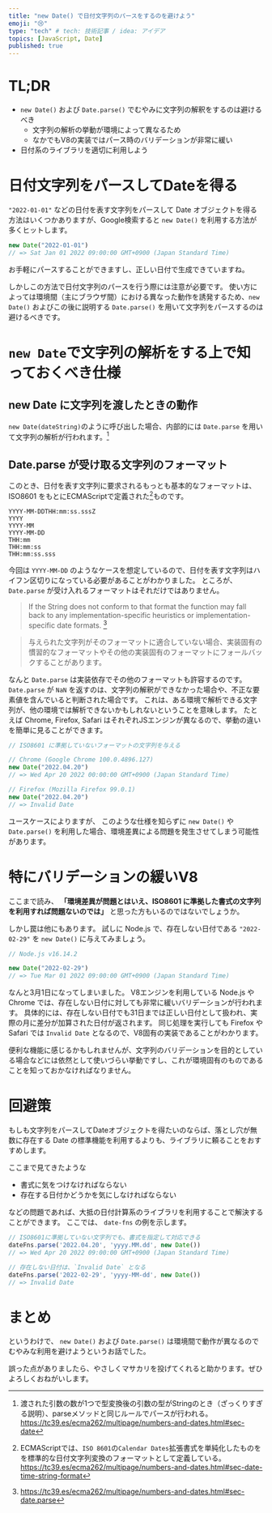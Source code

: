 ```yaml
---
title: "new Date() で日付文字列のパースをするのを避けよう"
emoji: "😢"
type: "tech" # tech: 技術記事 / idea: アイデア
topics: [JavaScript, Date]
published: true
---
```


# TL;DR
- `new Date()` および `Date.parse()` でむやみに文字列の解釈をするのは避けるべき
  - 文字列の解析の挙動が環境によって異なるため
  - なかでもV8の実装ではパース時のバリデーションが非常に緩い
- 日付系のライブラリを適切に利用しよう

# 日付文字列をパースしてDateを得る

`"2022-01-01"` などの日付を表す文字列をパースして Date オブジェクトを得る方法はいくつかありますが、Google検索すると `new Date()` を利用する方法が多くヒットします。

```js
new Date("2022-01-01")
// => Sat Jan 01 2022 09:00:00 GMT+0900 (Japan Standard Time)
```
お手軽にパースすることができますし、正しい日付で生成できていますね。

しかしこの方法で日付文字列のパースを行う際には注意が必要です。
使い方によっては環境間（主にブラウザ間）における異なった動作を誘発するため、`new Date()` およびこの後に説明する `Date.parse()` を用いて文字列をパースするのは避けるべきです。

# `new Date`で文字列の解析をする上で知っておくべき仕様
## new Date に文字列を渡したときの動作
`new Date(dateString)`のように呼び出した場合、内部的には `Date.parse` を用いて文字列の解析が行われます。[^1]

## Date.parse が受け取る文字列のフォーマット
このとき、日付を表す文字列に要求されるもっとも基本的なフォーマットは、 ISO8601 をもとにECMAScriptで定義された[^2]ものです。
```
YYYY-MM-DDTHH:mm:ss.sssZ
YYYY
YYYY-MM
YYYY-MM-DD
THH:mm
THH:mm:ss
THH:mm:ss.sss
```
今回は `YYYY-MM-DD` のようなケースを想定しているので、日付を表す文字列はハイフン区切りになっている必要があることがわかりました。
ところが、 `Date.parse` が受け入れるフォーマットはそれだけではありません。

>  If the String does not conform to that format the function may fall back to any implementation-specific heuristics or implementation-specific date formats. [^3]

> 与えられた文字列がそのフォーマットに適合していない場合、実装固有の慣習的なフォーマットやその他の実装固有のフォーマットにフォールバックすることがあります。

なんと `Date.parse` は実装依存でその他のフォーマットも許容するのです。
`Date.parse` が `NaN` を返すのは、文字列の解釈ができなかった場合や、不正な要素値を含んでいると判断された場合です。
これは、ある環境で解析できる文字列が、他の環境では解析できないかもしれないということを意味します。
たとえば Chrome, Firefox, Safari はそれぞれJSエンジンが異なるので、挙動の違いを簡単に見ることができます。

```js
// ISO8601 に準拠していないフォーマットの文字列を与える

// Chrome (Google Chrome 100.0.4896.127) 
new Date("2022.04.20")
// => Wed Apr 20 2022 00:00:00 GMT+0900 (Japan Standard Time)

// Firefox (Mozilla Firefox 99.0.1)
new Date("2022.04.20")
// => Invalid Date
```
ユースケースによりますが、 このような仕様を知らずに `new Date()` や `Date.parse()` を利用した場合、環境差異による問題を発生させてしまう可能性があります。

# 特にバリデーションの緩いV8
ここまで読み、
**「環境差異が問題とはいえ、ISO8601 に準拠した書式の文字列を利用すれば問題ないのでは」**
と思った方もいるのではないでしょうか。

しかし罠は他にもあります。
試しに Node.js で、存在しない日付である `"2022-02-29"` を `new Date()` に与えてみましょう。

```js
// Node.js v16.14.2

new Date("2022-02-29")
// => Tue Mar 01 2022 09:00:00 GMT+0900 (Japan Standard Time)
```
なんと3月1日になってしまいました。
V8エンジンを利用している Node.js や Chrome では、存在しない日付に対しても非常に緩いバリデーションが行われます。
具体的には、存在しない日付でも31日までは正しい日付として扱われ、実際の月に差分が加算された日付が返されます。
同じ処理を実行しても Firefox や Safari では `Invalid Date` となるので、V8固有の実装であることがわかります。

便利な機能に感じるかもしれませんが、文字列のバリデーションを目的としている場合などには依然として使いづらい挙動ですし、これが環境固有のものであることを知っておかなければなりません。

# 回避策
もしも文字列をパースしてDateオブジェクトを得たいのならば、落とし穴が無数に存在する Date の標準機能を利用するよりも、ライブラリに頼ることをおすすめします。

ここまで見てきたような
- 書式に気をつけなければならない
- 存在する日付かどうかを気にしなければならない

などの問題であれば、大抵の日付計算系のライブラリを利用することで解決することができます。
ここでは、 `date-fns` の例を示します。
```js
// ISO8601に準拠していない文字列でも、書式を指定して対応できる
dateFns.parse('2022.04.20', 'yyyy.MM.dd', new Date())
// => Wed Apr 20 2022 09:00:00 GMT+0900 (Japan Standard Time)

// 存在しない日付は、`Invalid Date` となる
dateFns.parse('2022-02-29', 'yyyy-MM-dd', new Date())
// => Invalid Date
```

# まとめ
というわけで、 `new Date()` および `Date.parse()` は環境間で動作が異なるのでむやみな利用を避けようというお話でした。

誤った点がありましたら、やさしくマサカリを投げてくれると助かります。ぜひよろしくおねがいします。




[^1]: 渡された引数の数が1つで型変換後の引数の型がStringのとき（ざっくりすぎる説明）、parseメソッドと同じルールでパースが行われる。 https://tc39.es/ecma262/multipage/numbers-and-dates.html#sec-date
[^2]: ECMAScriptでは、`ISO 8601`の`Calendar Dates`拡張書式を単純化したものをを標準的な日付文字列変換のフォーマットとして定義している。 https://tc39.es/ecma262/multipage/numbers-and-dates.html#sec-date-time-string-format
[^3]: https://tc39.es/ecma262/multipage/numbers-and-dates.html#sec-date.parse